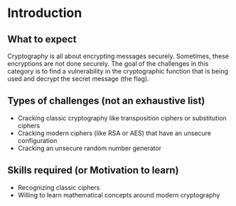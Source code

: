 # Introduction

## What to expect

Cryptography is all about encrypting messages securely. Sometimes, these encryptions are not done securely. The goal of the challenges in this category is to find a vulnerability in the cryptographic function that is being used and decrypt the secret message (the flag).

## Types of challenges (not an exhaustive list)
- Cracking classic cryptography like transposition ciphers or substitution ciphers
- Cracking modern ciphers (like RSA or AES) that have an unsecure configuration
- Cracking an unsecure random number generator

## Skills required (or Motivation to learn)
- Recognizing classic ciphers
- Willing to learn mathematical concepts around modern cryptography